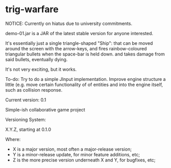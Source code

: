 trig-warfare
============

NOTICE:
Currently on hiatus due to university commitments.

demo-01.jar is a JAR of the latest stable version for anyone interested.

It's essentially just a single triangle-shaped "Ship":
	that can be moved around the screen with the arrow-keys,
	and fires rainbow-coloured triangular bullets when the space-bar is held down.
	and takes damage from said bullets, eventually dying.

It's not very exciting, but it works.

To-do:
Try to do a simple JInput implementation.
Improve engine structure a little (e.g. move certain functionality of of entities and into the engine itself, such as collision response.


Current version: 0.1

Simple-ish collaborative game project

Versioning System:

X.Y.Z, starting at 0.1.0

Where:
- X is a major version, most often a major-release version;
- Y is a minor-release update, for minor feature additions, etc;
- Z is the more precise version underneath X and Y, for bugfixes, etc;


